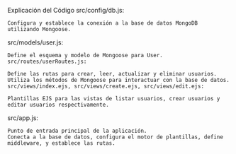 Explicación del Código
src/config/db.js:

    Configura y establece la conexión a la base de datos MongoDB utilizando Mongoose.
src/models/user.js:

    Define el esquema y modelo de Mongoose para User.
    src/routes/userRoutes.js:

    Define las rutas para crear, leer, actualizar y eliminar usuarios.
    Utiliza los métodos de Mongoose para interactuar con la base de datos.
    src/views/index.ejs, src/views/create.ejs, src/views/edit.ejs:

    Plantillas EJS para las vistas de listar usuarios, crear usuarios y editar usuarios respectivamente.
src/app.js:

    Punto de entrada principal de la aplicación.
    Conecta a la base de datos, configura el motor de plantillas, define middleware, y establece las rutas.